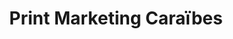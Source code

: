 ---
title: "Print Marketing Caraïbes"
url: /baie-mahault/print-marketing-caraibes/
shop: copyshop
---